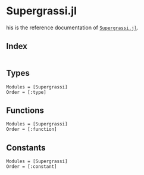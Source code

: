 # Supergrassi.jl

his is the reference documentation of [`Supergrassi.jl`](https://github.com/UCL/Supergrassi.jl).

## Index
```@index
```

## Types

```@autodocs
Modules = [Supergrassi]
Order = [:type]
```

## Functions

```@autodocs
Modules = [Supergrassi]
Order = [:function]
```

## Constants

```@autodocs
Modules = [Supergrassi]
Order = [:constant]
```
